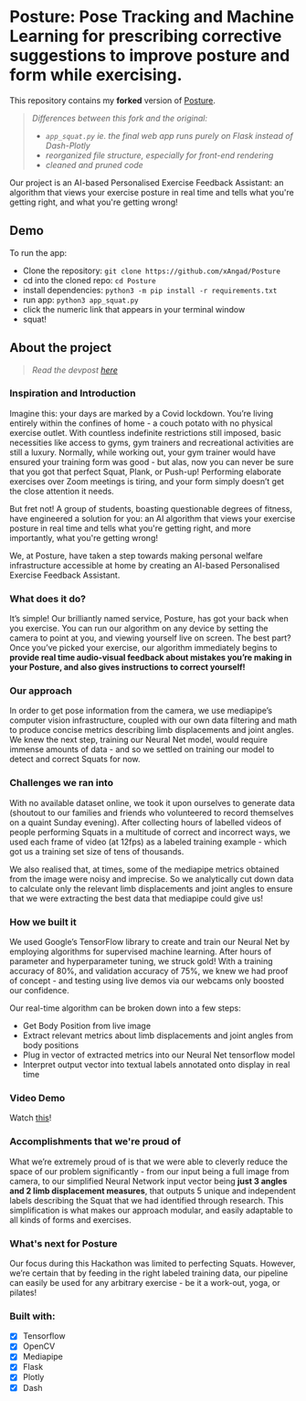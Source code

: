 # Posture: Pose Tracking and Machine Learning for prescribing corrective suggestions to improve posture and form while exercising.

This repository contains my __forked__ version of [Posture](https://github.com/twixupmysleeve/Posture).

> _Differences between this fork and the original:_
> - _`app_squat.py` ie. the final web app runs purely on Flask instead of Dash-Plotly_
> - _reorganized file structure, especially for front-end rendering_
> - _cleaned and pruned code_

Our project is an AI-based Personalised Exercise Feedback Assistant: an algorithm that views your exercise posture in real time and tells what you're getting right, and what you're getting wrong! 

## Demo

To run the app:
- Clone the repository: `git clone https://github.com/xAngad/Posture`
- cd into the cloned repo: `cd Posture`
- install dependencies: `python3 -m pip install -r requirements.txt`
- run app:  `python3 app_squat.py`
- click the numeric link that appears in your terminal window
- squat!

## About the project
> _Read the devpost [here](https://devpost.com/software/posture-w5670m)_

### Inspiration and Introduction
Imagine this: your days are marked by a Covid lockdown. You’re living entirely within the confines of home - a couch potato with no physical exercise outlet. With countless indefinite restrictions still imposed, basic necessities like access to gyms, gym trainers and recreational activities are still a luxury. Normally, while working out, your gym trainer would have ensured your training form was good - but alas, now you can never be sure that you got that perfect Squat, Plank, or Push-up! Performing elaborate exercises over Zoom meetings is tiring, and your form simply doesn’t get the close attention it needs.

But fret not! A group of students, boasting questionable degrees of fitness, have engineered a solution for you: an AI algorithm that views your exercise posture in real time and tells what you're getting right, and more importantly, what you're getting wrong!

We, at Posture, have taken a step towards making personal welfare infrastructure accessible at home by creating an AI-based Personalised Exercise Feedback Assistant.

### What does it do?
It’s simple! Our brilliantly named service, Posture, has got your back when you exercise. You can run our algorithm on any device by setting the camera to point at you, and viewing yourself live on screen. The best part? Once you’ve picked your exercise, our algorithm immediately begins to __provide real time audio-visual feedback about mistakes you’re making in your Posture, and also gives instructions to correct yourself!__

### Our approach
In order to get pose information from the camera, we use mediapipe’s computer vision infrastructure, coupled with our own data filtering and math to produce concise metrics describing limb displacements and joint angles. We knew the next step, training our Neural Net model, would require immense amounts of data - and so we settled on training our model to detect and correct Squats for now.

### Challenges we ran into
With no available dataset online, we took it upon ourselves to generate data (shoutout to our families and friends who volunteered to record themselves on a quaint Sunday evening). After collecting hours of labelled videos of people performing Squats in a multitude of correct and incorrect ways, we used each frame of video (at 12fps) as a labeled training example - which got us a training set size of tens of thousands.

We also realised that, at times, some of the mediapipe metrics obtained from the image were noisy and imprecise. So we analytically cut down data to calculate only the relevant limb displacements and joint angles to ensure that we were extracting the best data that mediapipe could give us!

### How we built it
We used Google’s TensorFlow library to create and train our Neural Net by employing algorithms for supervised machine learning. After hours of parameter and hyperparameter tuning, we struck gold! With a training accuracy of 80%, and validation accuracy of 75%, we knew we had proof of concept - and testing using live demos via our webcams only boosted our confidence.

Our real-time algorithm can be broken down into a few steps:
- Get Body Position from live image
- Extract relevant metrics about limb displacements and joint angles from body positions
- Plug in vector of extracted metrics into our Neural Net tensorflow model
- Interpret output vector into textual labels annotated onto display in real time

### Video Demo
Watch [this](https://www.youtube.com/watch?v=eAoDXikzj-A)!

### Accomplishments that we're proud of

What we’re extremely proud of is that we were able to cleverly reduce the space of our problem significantly - from our input being a full image from camera, to our simplified Neural Network input vector being __just 3 angles and 2 limb displacement measures__, that outputs 5 unique and independent labels describing the Squat that we had identified through research. This simplification is what makes our approach modular, and easily adaptable to all kinds of forms and exercises.

### What's next for Posture
Our focus during this Hackathon was limited to perfecting Squats. However, we’re certain that by feeding in the right labeled training data, our pipeline can easily be used for any arbitrary exercise - be it a work-out, yoga, or pilates!

### Built with:
- [x] Tensorflow
- [x] OpenCV
- [x] Mediapipe
- [x] Flask  
- [x] Plotly
- [x] Dash
